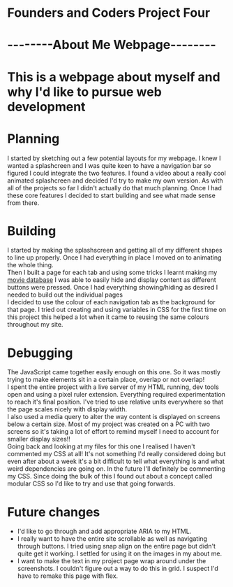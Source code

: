 # Founders and Coders Project Four
# --------About Me Webpage--------
#
# This is a webpage about myself and why I'd like to pursue web development
#
# Planning
I started by sketching out a few potential layouts for my webpage. I knew I wanted a splashcreen and I was quite keen to have a navigation bar so figured I could integrate the two features. I found a video about a really cool animated splashcreen and decided I'd try to make my own version.
As with all of the projects so far I didn't actually do that much planning. Once I had these core features I decided to start building and see what made sense from there.
#
# Building
I started by making the splashscreen and getting all of my different shapes to line up properly. Once I had everything in place I moved on to animating the whole thing.\
Then I built a page for each tab and using some tricks I learnt making my [movie database](https://github.com/JamesESS/Movie-Database) I was able to easily hide and display content as different buttons were pressed. Once I had everything showing/hiding as desired I needed to build out the individual pages\
I decided to use the colour of each navigation tab as the background for that page. I tried out creating and using variables in CSS for the first time on this project this helped a lot when it came to reusing the same colours throughout my site.
#
# Debugging
The JavaScript came together easily enough on this one. So it was mostly trying to make elements sit in a certain place, overlap or not overlap!\
I spent the entire project with a live server of my HTML running, dev tools open and using a pixel ruler extension. Everything required experimentation to reach it's final position. I've tried to use relative units everywhere so that the page scales nicely with display width.\
I also used a media query to alter the way content is displayed on screens below a certain size. Most of my project was created on a PC with two screens so it's taking a lot of effort to remind myself I need to account for smaller display sizes!!\
Going back and looking at my files for this one I realised I haven't commented my CSS at all! It's not something I'd really considered doing but even after about a week it's a bit difficult to tell what everything is and what weird dependencies are going on. In the future I'll definitely be commenting my CSS. Since doing the bulk of this I found out about a concept called modular CSS so I'd like to try and use that going forwards.
#
# Future changes
* I'd like to go through and add appropriate ARIA to my HTML.
* I really want to have the entire site scrollable as well as navigating through buttons. I tried using snap align on the entire page but didn't quite get it working. I settled for using it on the images in my about me.
* I want to make the text in my project page wrap around under the screenshots. I couldn't figure out a way to do this in grid. I suspect I'd have to remake this page with flex.